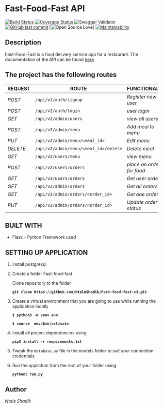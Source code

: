# Fast-Food-Fast API
[![Build Status](https://travis-ci.org/NtaleShadik/fast-food-fast-c3.svg?branch=develop)](https://travis-ci.org/NtaleShadik/fast-food-fast-c3)
[![Coverage Status](https://coveralls.io/repos/github/NtaleShadik/fast-food-fast-c3/badge.svg?branch=develop)](https://coveralls.io/github/NtaleShadik/fast-food-fast-c3?branch=develop)
![Swagger Validator](https://img.shields.io/swagger/valid/2.0/https/raw.githubusercontent.com/OAI/OpenAPI-Specification/master/examples/v2.0/json/petstore-expanded.json.svg)
[![GitHub last commit](https://img.shields.io/github/last-commit/NtaleShadik/fast-food-fast-c3/develop.svg)](https://shields.io/#/examples/other)
[![Open Source Love](https://badges.frapsoft.com/os/v2/open-source.svg?v=103)]
[![Maintainability](https://api.codeclimate.com/v1/badges/7646572a208b37bf453d/maintainability)](https://codeclimate.com/github/NtaleShadik/fast-food-fast-c3/maintainability)
## Description
Fast-Food-Fast is a food delivery service app for a restaurant.
The documentation of the API can be found [here](https://v2-fastfoodfast.herokuapp.com)

## The project has the following routes

| REQUEST | ROUTE | FUNCTIONALITY |
| ------- | ----- | ------------- |
| *POST* | ```/api/v2/auth/signup``` | _Register new user_|
| *POST* | ```/api/v2/auth/login``` | _user login_|
| *GET* | ```/api/v2/admin/users``` | _view all users_|
| *POST* | ```/api/v2/admin/menu``` | _Add meal to menu_|
| *PUT* | ```/api/v2/admin/menu/<meal_id>``` | _Edit menu_|
| *DELETE* | ```/api/v2/admin/menu/<meal_id>/delete``` | _Delete meal_ |
| *GET* | ```/api/v2/users/menu``` | _view menu_|
| *POST* | ```/api/v2/users/orders``` | _place an order for food_|
| *GET* | ```/api/v2/users/orders``` | _Get user orders_|
| *GET* | ```/api/v2/admin/orders``` | _Get all orders_|
| *GET* | ```/api/v2/admin/orders/<order_id>``` | _Get one order_|
| *PUT* | ```/api/v2/admin/orders/<order_id>``` | _Update order status_|

## BUILT WITH

* Flask - Python Framework used

## SETTING UP APPLICATION
1. Install postgresql

2. Create a folder Fast-food-fast

    Clone repository to the folder

    **```git clone https://github.com/NtaleShadik/Fast-food-fast-c3.git```**

3. Create a virtual environment that you are going to use while running the application locally

    **```$ python3 -m venv env```**

    **```$ source  env/bin/activate```**

4. Install all project dependencies using

    **```pip3 install -r requirements.txt```**

5. Tweak the ```database.py``` file in the models folder to suit your connection credentials

6. Run the appliction from the root of your folder using

    **```python3 run.py```**

## Author

*Ntale Shadik*


